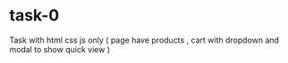 # task-0
Task with html css js only ( page have products , cart with dropdown and modal to show quick view )
